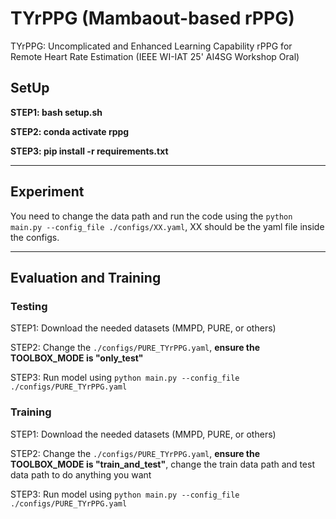 # TYrPPG (Mambaout-based rPPG)

TYrPPG: Uncomplicated and Enhanced Learning Capability rPPG for Remote Heart Rate Estimation (IEEE WI-IAT 25' AI4SG Workshop Oral)

## SetUp


**STEP1: bash setup.sh**

**STEP2: conda activate rppg**

**STEP3: pip install -r requirements.txt**

---

## Experiment


You need to change the data path and run the code using the ```python main.py --config_file ./configs/XX.yaml```,  XX should be the yaml file inside the configs.

---

## Evaluation and Training
### Testing

STEP1: Download the needed datasets (MMPD, PURE, or others)

STEP2: Change the ```./configs/PURE_TYrPPG.yaml```, **ensure the TOOLBOX_MODE is "only_test"**

STEP3: Run model using ```python main.py --config_file ./configs/PURE_TYrPPG.yaml```

### Training

STEP1: Download the needed datasets (MMPD, PURE, or others)

STEP2: Change the ```./configs/PURE_TYrPPG.yaml```, **ensure the TOOLBOX_MODE is "train_and_test"**, change the train data path and test data path to do anything you want

STEP3: Run model using ```python main.py --config_file ./configs/PURE_TYrPPG.yaml```



















